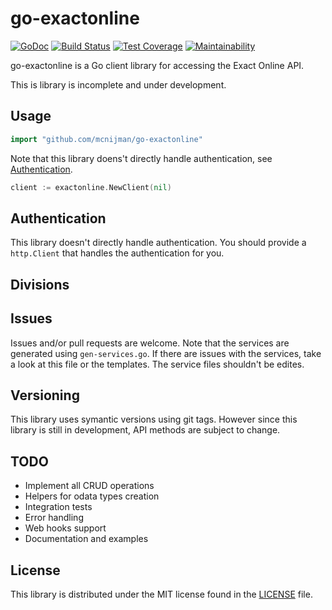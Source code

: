 # go-exactonline #

[![GoDoc](https://godoc.org/github.com/mcnijman/go-exactonline?status.svg)](https://godoc.org/github.com/mcnijman/go-exactonline) [![Build Status](https://travis-ci.org/mcnijman/go-exactonline.svg?branch=master)](https://travis-ci.org/mcnijman/go-exactonline) [![Test Coverage](https://coveralls.io/repos/github/mcnijman/go-exactonline/badge.svg?branch=master)](https://coveralls.io/github/mcnijman/go-exactonline?branch=master) [![Maintainability](https://api.codeclimate.com/v1/badges/a2ca34f94cb3bc58e6a1/maintainability)](https://codeclimate.com/github/mcnijman/go-exactonline/maintainability)

go-exactonline is a Go client library for accessing the Exact Online API.

This is library is incomplete and under development.

## Usage ##

```go
import "github.com/mcnijman/go-exactonline"
```

Note that this library doens't directly handle authentication, see [Authentication](Authentication).

```go
client := exactonline.NewClient(nil)
```

## Authentication ##

This library doesn't directly handle authentication. You should provide a `http.Client` that handles the authentication for you.

## Divisions ##


## Issues ##

Issues and/or pull requests are welcome. Note that the services are generated using `gen-services.go`. If there are issues with the services, take a look at this file or the templates. The service files shouldn't be edites.

## Versioning ##

This library uses symantic versions using git tags. However since this library is still in development, API methods are subject to change.

## TODO ##

- Implement all CRUD operations
- Helpers for odata types creation
- Integration tests
- Error handling
- Web hooks support
- Documentation and examples

## License ##

This library is distributed under the MIT license found in the [LICENSE](./LICENSE)
file.